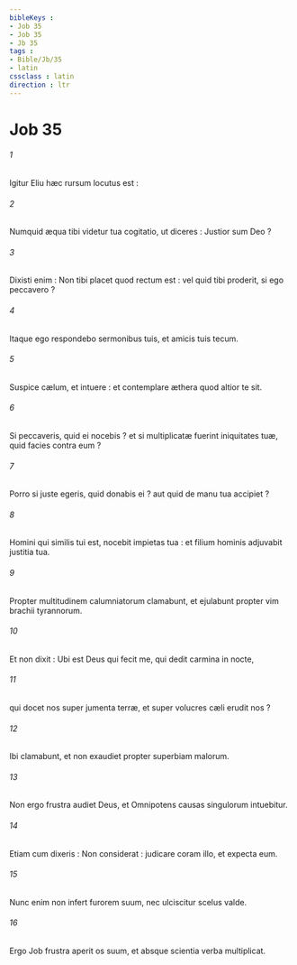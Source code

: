 ```yaml
---
bibleKeys : 
- Job 35
- Job 35
- Jb 35
tags : 
- Bible/Jb/35
- latin
cssclass : latin
direction : ltr
---
```


# Job 35

###### 1
Igitur Eliu hæc rursum locutus est :
###### 2
Numquid æqua tibi videtur tua cogitatio, ut diceres : Justior sum Deo ?
###### 3
Dixisti enim : Non tibi placet quod rectum est : vel quid tibi proderit, si ego peccavero ?
###### 4
Itaque ego respondebo sermonibus tuis, et amicis tuis tecum.
###### 5
Suspice cælum, et intuere : et contemplare æthera quod altior te sit.
###### 6
Si peccaveris, quid ei nocebis ? et si multiplicatæ fuerint iniquitates tuæ, quid facies contra eum ?
###### 7
Porro si juste egeris, quid donabis ei ? aut quid de manu tua accipiet ?
###### 8
Homini qui similis tui est, nocebit impietas tua : et filium hominis adjuvabit justitia tua.
###### 9
Propter multitudinem calumniatorum clamabunt, et ejulabunt propter vim brachii tyrannorum.
###### 10
Et non dixit : Ubi est Deus qui fecit me, qui dedit carmina in nocte,
###### 11
qui docet nos super jumenta terræ, et super volucres cæli erudit nos ?
###### 12
Ibi clamabunt, et non exaudiet propter superbiam malorum.
###### 13
Non ergo frustra audiet Deus, et Omnipotens causas singulorum intuebitur.
###### 14
Etiam cum dixeris : Non considerat : judicare coram illo, et expecta eum.
###### 15
Nunc enim non infert furorem suum, nec ulciscitur scelus valde.
###### 16
Ergo Job frustra aperit os suum, et absque scientia verba multiplicat.
